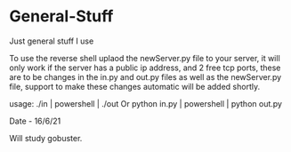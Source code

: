 # General-Stuff
Just general stuff I use




To use the reverse shell uplaod the newServer.py file to your server, it will only work if the server has a public ip address, and 2 free tcp ports, these are to be changes in the in.py and out.py files as well as the newServer.py file, support to make these changes automatic will be added shortly.


usage:
  ./in | powershell | ./out
 Or
  python in.py | powershell | python out.py
  
  
  Date - 16/6/21
  
  Will study gobuster.
